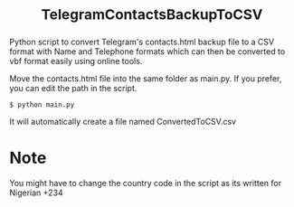 ## <b><h3><p align="center">TelegramContactsBackupToCSV</p></b></h3>
Python script to convert Telegram's contacts.html backup file to a CSV format with Name and Telephone formats which can then be converted to vbf format easily using online tools.

Move the contacts.html file into the same folder as main.py. If you prefer, you can edit the path in the script.

```
$ python main.py
```

It will automatically create a file named ConvertedToCSV.csv

# Note
You might have to change the country code in the script as its written for Nigerian +234
